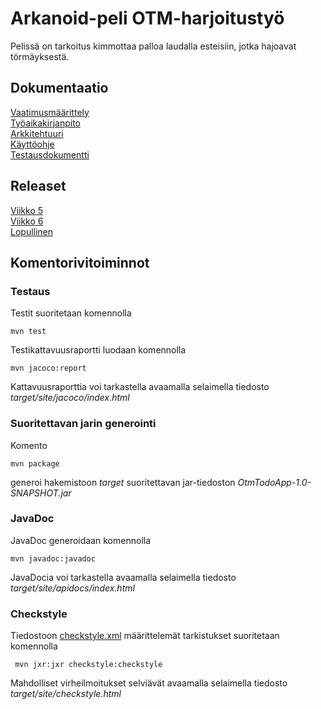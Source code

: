 # Arkanoid-peli OTM-harjoitustyö

Pelissä on tarkoitus kimmottaa palloa laudalla esteisiin, jotka hajoavat törmäyksestä.

## Dokumentaatio
[Vaatimusmäärittely](http://github.com/wood101/otm-harjoitustyo/blob/master/dokumentaatio/vaatimusmaarittely.md)
<br>
[Työaikakirjanpito](http://github.com/wood101/otm-harjoitustyo/blob/master/dokumentaatio/tyoaikakirjanpito.md)
<br>
[Arkkitehtuuri](http://github.com/wood101/otm-harjoitustyo/blob/master/dokumentaatio/arkkitehtuuri.md)
<br>
[Käyttöohje](http://github.com/wood101/otm-harjoitustyo/blob/master/dokumentaatio/kayttoohje.md)
<br>
[Testausdokumentti](http://github.com/wood101/otm-harjoitustyo/blob/master/dokumentaatio/testausdokumentti.md)

## Releaset

[Viikko 5](https://github.com/wood101/otm-harjoitustyo/releases/tag/viikko5)
<br>
[Viikko 6](https://github.com/wood101/otm-harjoitustyo/releases/tag/viikko6)
<br>
[Lopullinen](https://github.com/wood101/otm-harjoitustyo/releases/tag/final)

## Komentorivitoiminnot

### Testaus

Testit suoritetaan komennolla

```
mvn test
```

Testikattavuusraportti luodaan komennolla

```
mvn jacoco:report
```

Kattavuusraporttia voi tarkastella avaamalla selaimella tiedosto _target/site/jacoco/index.html_

### Suoritettavan jarin generointi

Komento

```
mvn package
```

generoi hakemistoon _target_ suoritettavan jar-tiedoston _OtmTodoApp-1.0-SNAPSHOT.jar_

### JavaDoc

JavaDoc generoidaan komennolla

```
mvn javadoc:javadoc
```

JavaDocia voi tarkastella avaamalla selaimella tiedosto _target/site/apidocs/index.html_

### Checkstyle

Tiedostoon [checkstyle.xml](https://github.com/mluukkai/OtmTodoApp/blob/master/checkstyle.xml) määrittelemät tarkistukset suoritetaan komennolla

```
 mvn jxr:jxr checkstyle:checkstyle
```

Mahdolliset virheilmoitukset selviävät avaamalla selaimella tiedosto _target/site/checkstyle.html_
